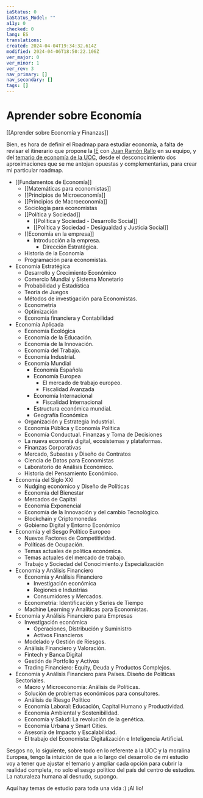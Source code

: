 ```yaml
---
iaStatus: 0
iaStatus_Model: ""
a11y: 0
checked: 0
lang: ES
translations: 
created: 2024-04-04T19:34:32.614Z
modified: 2024-04-06T18:50:22.106Z
ver_major: 0
ver_minor: 1
ver_rev: 3
nav_primary: []
nav_secondary: []
tags: []
---
```

# Aprender sobre Economía

[[Aprender sobre Economía y Finanzas]]

Bien, es hora de definir el Roadmap para estudiar economía, a falta de revisar el itinerario que propone la [IE](\"https://www.ie.edu/university/studies/academic-programs/bachelor-economics/study-plan/#program-menu\") con [Juan Ramón Rallo](\"https://www.linkedin.com/in/juan-ram%C3%B3n-rallo-juli%C3%A1n-544b6b57/\") en su equipo, y del [temario de economía de la UOC](\"https://estudios.uoc.edu/es/grados/economia/plan-estudios\"), desde el desconocimiento dos aproximaciones que se me antojan opuestas y complementarias, para crear mi particular roadmap.

- [[Fundamentos de Economía]]
	- [[Matemáticas para economistas]] 
	- [[Principios de Microeconomía]]
	- [[Principios de Macroeconomía]]
	- Sociología para economistas
	- [[Política y Sociedad]]
		- [[Política y Sociedad - Desarrollo Social]]
		- [[Política y Sociedad - Desigualdad y Justicia Social]]
	- [[Economía en la empresa]]
		- Introducción a la empresa.
	        - Dirección Estratégica.
	- Historia de la Economía
	- Programación para economistas.
- Economía Estratégica
	- Desarrollo y Crecimiento Económico
	- Comercio Mundial y Sistema Monetario
	- Probabilidad y Estadística
	- Teoría de Juegos
	- Métodos de investigación para Economistas.
	- Econometría
	- Optimización
	- Economía financiera y Contabilidad
- Economía Aplicada
	- Economía Ecológica
	- Economía de la Educación.
	- Economía de la Innovación.
	- Economía del Trabajo.
	- Economía Industrial.
	- Economía Mundial
		- Economía Española
		- Economía Europea
			- El mercado de trabajo europeo.
			- Fiscalidad Avanzada
		- Economía Internacional
			- Fiscalidad Internacional
		- Estructura económica mundial.
		- Geografía Económica
	- Organización y Estrategia Industrial.
	- Economía Pública y Economía Política
	- Economía Conductual. Finanzas y Toma de Decisiones
	- La nueva economía digital, ecosistemas y plataformas.
	- Finanzas Corporativas
	- Mercado, Subastas y Diseño de Contratos
	- Ciencia de Datos para Economistas
	- Laboratorio de Análisis Económico.
	- Historia del Pensamiento Económico.
- Economía del Siglo XXI
	- Nudging económico y Diseño de Políticas
	- Economía del Bienestar
	- Mercados de Capital
	- Economía Exponencial
	- Economía de la Innovación y del cambio Tecnológico.
	- Blockchain y Criptomonedas
	- Gobierno Digital y Entorno Económico
- Economía y el Sesgo Político Europeo
	- Nuevos Factores de Competitividad.
	- Políticas de Ocupación.
	- Temas actuales de política económica.
	- Temas actuales del mercado de trabajo.
	- Trabajo y Sociedad del Conocimiento.y Especialización
- Economía y Análisis Financiero
	- Economía y Análisis Financiero
		- Investigación económica
		- Regiones e Industrias
		- Consumidores y Mercados.
	- Econometría: Identificación y Series de Tiempo
	- Machine Learning y Analíticas para Economistas.
- Economía y Análisis Financiero para Empresas
	- Investigación económica
		- Operaciones, Distribución y Suministro
		- Activos Financieros
	- Modelado y Gestión de Riesgos.
	- Análisis Financiero y Valoración.
	- Fintech y Banca Digital
	- Gestión de Portfolio y Activos
	- Trading Financiero: Equity, Deuda y Productos Complejos.
- Economía y Análisis Financiero para Países. Diseño de Políticas Sectoriales.
	- Macro y Microeconomía: Análisis de Políticas.
	- Solución de problemas económicos para consultores.
	- Análisis de Riesgo Político
	- Economía Laboral: Educación, Capital Humano y Productividad.
	- Economía Ambiental y Sostenibilidad.
	- Economía y Salud: La revolución de la genética.
	- Economía Urbana y Smart Cities.
	- Asesoría de Impacto y Escalabilidad.
	- El trabajo del Economista: Digitalización e Inteligencia Artificial.

Sesgos no, lo siguiente, sobre todo en lo referente a la UOC y la moralina Europea, tengo la intuición de que a lo largo del desarrollo de mi estudio voy a tener que ajustar el temario y ampliar cada opción para cubrir la realidad completa, no solo el sesgo político del país del centro de estudios. La naturaleza humana al desnudo, supongo.

Aquí hay temas de estudio para toda una vida :) ¡Al lio!